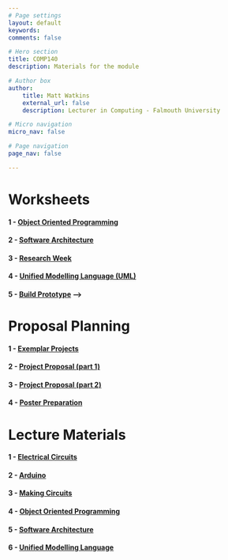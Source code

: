```yaml
---
# Page settings
layout: default
keywords:
comments: false

# Hero section
title: COMP140
description: Materials for the module

# Author box
author:
    title: Matt Watkins
    external_url: false
    description: Lecturer in Computing - Falmouth University

# Micro navigation
micro_nav: false

# Page navigation
page_nav: false

---
```


# Worksheets

#### 1 - [Object Oriented Programming](../oop-ws "OOP")
#### 2 - [Software Architecture](../software-architecture-ws "Software Architecture")
#### 3 - [Research Week](../research-week-ws "Research Week")
#### 4 - [Unified Modelling Language (UML)](../uml-ws "UML")
#### 5 - [Build Prototype](../build-prototype "Buid Prototype") -->
<!---#### 4 - [Data Structures](../data-ws "Data Structures") -->
<!---#### 5 - [Design Patterns](../patterns-ws "Design Patterns")-->  

# Proposal Planning

#### 1 - [Exemplar Projects](../exemplar-research "Exemplar Projects")
#### 2 - [Project Proposal (part 1)](../project-proposal-part-1 "Project Proposal Part 1")
#### 3 - [Project Proposal (part 2)](../project-proposal-part-2 "Project Proposal Part 2")
#### 4 - [Poster Preparation](../poster-preparation "Poster Preparation")

# Lecture Materials

#### 1 - [Electrical Circuits](../electrical-circuits-lm "Electrical Circuits Lecture Materials")
#### 2 - [Arduino](../arduino-lm "Arduino Lecture Materials")
#### 3 - [Making Circuits](../making-circuits-lm "Making Circuits Lecture Materials")
#### 4 - [Object Oriented Programming](../oop-lm "OOP Lecture Materials")
#### 5 - [Software Architecture](../software-architecture-lm "Software Architecture Lecture Materials")
#### 6 - [Unified Modelling Language](../uml-lm "UML Lecture Materials")
<!---#### 7 - [Data Structures](../data-structures-lm "Data Structures Lecture Materials")-->
<!---#### 8 - [Design Patterns](../design-patterns-lm "Design Patterns Lecture Materials")-->
    
<!--stackedit_data:
eyJoaXN0b3J5IjpbLTEzOTU1NzQ4MzcsLTYwNDU4MDE1MSw5MD
c3OTc3MjgsMTI2NjQ1NDU3MywtMTk5ODU2NzMxOSwtNzk2MTQx
MjA1LC0yMDY4Njk5NDc0LC0zNTAyMzg3NjQsLTIyNDA3MDU1MS
wtMTUwMDk1MzA3OCwtMjA2OTcwMTQyOSwtNjk1NzE4ODM5LC04
ODM0OTc3MjFdfQ==
-->